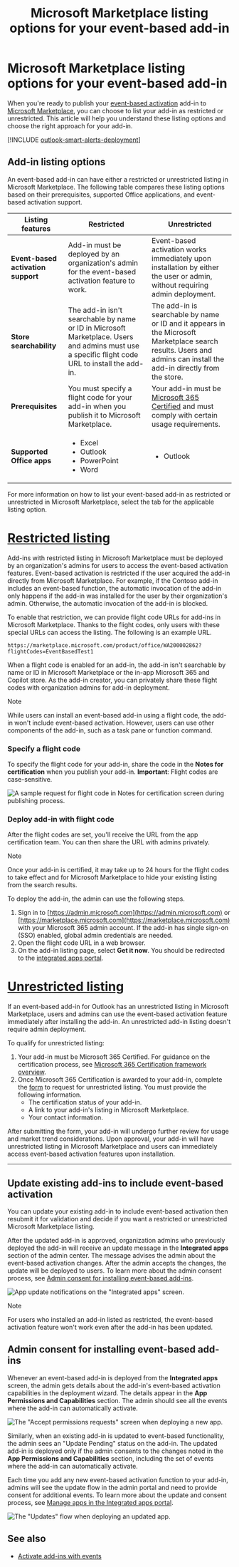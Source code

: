 ﻿---
title: Microsoft Marketplace listing options for your event-based add-in
description: Learn about the Microsoft Marketplace listing options available for your Office Add-ins that implement event-based activation.
ms.date: 10/28/2025
ms.localizationpriority: medium
---

# Microsoft Marketplace listing options for your event-based add-in

When you're ready to publish your [event-based activation](../develop/event-based-activation.md) add-in to [Microsoft Marketplace](https://marketplace.microsoft.com), you can choose to list your add-in as restricted or unrestricted. This article will help you understand these listing options and choose the right approach for your add-in.

[!INCLUDE [outlook-smart-alerts-deployment](../includes/outlook-smart-alerts-deployment.md)]

## Add-in listing options

An event-based add-in can have either a restricted or unrestricted listing in Microsoft Marketplace. The following table compares these listing options based on their prerequisites, supported Office applications, and event-based activation support.

| Listing features | Restricted | Unrestricted |
| --- | --- | --- |
| **Event-based activation support** | Add-in must be deployed by an organization's admin for the event-based activation feature to work. | Event-based activation works immediately upon installation by either the user or admin, without requiring admin deployment. |
| **Store searchability** | The add-in isn't searchable by name or ID in Microsoft Marketplace. Users and admins must use a specific flight code URL to install the add-in. | The add-in is searchable by name or ID and it appears in the Microsoft Marketplace search results. Users and admins can install the add-in directly from the store. |
| **Prerequisites** | You must specify a flight code for your add-in when you publish it to Microsoft Marketplace. | Your add-in must be [Microsoft 365 Certified](/microsoft-365-app-certification/docs/certification) and must comply with certain usage requirements. |
| **Supported Office apps** | <ul><li>Excel</li><li>Outlook</li><li>PowerPoint</li><li>Word</li></ul> | <ul><li>Outlook</li></ul> |

For more information on how to list your event-based add-in as restricted or unrestricted in Microsoft Marketplace, select the tab for the applicable listing option.

# [Restricted listing](#tab/restricted)

Add-ins with restricted listing in Microsoft Marketplace must be deployed by an organization's admins for users to access the event-based activation features. Event-based activation is restricted if the user acquired the add-in directly from Microsoft Marketplace. For example, if the Contoso add-in includes an event-based function, the automatic invocation of the add-in only happens if the add-in was installed for the user by their organization's admin. Otherwise, the automatic invocation of the add-in is blocked.

To enable that restriction, we can provide flight code URLs for add-ins in Microsoft Marketplace. Thanks to the flight codes, only users with these special URLs can access the listing. The following is an example URL.

`https://marketplace.microsoft.com/product/office/WA200002862?flightCodes=EventBasedTest1`

When a flight code is enabled for an add-in, the add-in isn't searchable by name or ID in Microsoft Marketplace or the in-app Microsoft 365 and Copilot store. As the add-in creator, you can privately share these flight codes with organization admins for add-in deployment.

> [!NOTE]
> While users can install an event-based add-in using a flight code, the add-in won't include event-based activation. However, users can use other components of the add-in, such as a task pane or function command.

### Specify a flight code

To specify the flight code for your add-in, share the code in the **Notes for certification** when you publish your add-in. **Important**: Flight codes are case-sensitive.

![A sample request for flight code in Notes for certification screen during publishing process.](../images/outlook-publish-notes-for-certification.png)

### Deploy add-in with flight code

After the flight codes are set, you'll receive the URL from the app certification team. You can then share the URL with admins privately.

> [!NOTE]
> Once your add-in is certified, it may take up to 24 hours for the flight codes to take effect and for Microsoft Marketplace to hide your existing listing from the search results.

To deploy the add-in, the admin can use the following steps.

1. Sign in to [https://admin.microsoft.com](https://admin.microsoft.com) or [https://marketplace.microsoft.com](https://marketplace.microsoft.com) with your Microsoft 365 admin account. If the add-in has single sign-on (SSO) enabled, global admin credentials are needed.
1. Open the flight code URL in a web browser.
1. On the add-in listing page, select **Get it now**. You should be redirected to the [integrated apps portal](/microsoft-365/admin/manage/test-and-deploy-microsoft-365-apps).

# [Unrestricted listing](#tab/unrestricted)

If an event-based add-in for Outlook has an unrestricted listing in Microsoft Marketplace, users and admins can use the event-based activation feature immediately after installing the add-in. An unrestricted add-in listing doesn't require admin deployment.

To qualify for unrestricted listing:

1. Your add-in must be Microsoft 365 Certified. For guidance on the certification process, see [Microsoft 365 Certification framework overview](/microsoft-365-app-certification/docs/certification).
1. Once Microsoft 365 Certification is awarded to your add-in, complete the [form](https://aka.ms/AutoLaunchForEndUser) to request for unrestricted listing. You must provide the following information.
    - The certification status of your add-in.
    - A link to your add-in's listing in Microsoft Marketplace.
    - Your contact information.

After submitting the form, your add-in will undergo further review for usage and market trend considerations. Upon approval, your add-in will have unrestricted listing in Microsoft Marketplace and users can immediately access event-based activation features upon installation.

---

## Update existing add-ins to include event-based activation

You can update your existing add-in to include event-based activation then resubmit it for validation and decide if you want a restricted or unrestricted Microsoft Marketplace listing.

After the updated add-in is approved, organization admins who previously deployed the add-in will receive an update message in the **Integrated apps** section of the admin center. The message advises the admin about the event-based activation changes. After the admin accepts the changes, the update will be deployed to users. To learn more about the admin consent process, see [Admin consent for installing event-based add-ins](#admin-consent-for-installing-event-based-add-ins).

![App update notifications on the "Integrated apps" screen.](../images/outlook-deploy-update-notification.png)

> [!NOTE]
> For users who installed an add-in listed as restricted, the event-based activation feature won't work even after the add-in has been updated.

## Admin consent for installing event-based add-ins

Whenever an event-based add-in is deployed from the **Integrated apps** screen, the admin gets details about the add-in's event-based activation capabilities in the deployment wizard. The details appear in the **App Permissions and Capabilities** section. The admin should see all the events where the add-in can automatically activate.

![The "Accept permissions requests" screen when deploying a new app.](../images/outlook-deploy-accept-permissions-requests.png)

Similarly, when an existing add-in is updated to event-based functionality, the admin sees an "Update Pending" status on the add-in. The updated add-in is deployed only if the admin consents to the changes noted in the **App Permissions and Capabilities** section, including the set of events where the add-in can automatically activate.

Each time you add any new event-based activation function to your add-in, admins will see the update flow in the admin portal and need to provide consent for additional events. To learn more about the update and consent process, see [Manage apps in the Integrated apps portal](/microsoft-365/admin/manage/test-and-deploy-microsoft-365-apps#manage-apps-in-the-integrated-apps-portal).

![The "Updates" flow when deploying an updated app.](../images/outlook-deploy-update-flow.png)

## See also

- [Activate add-ins with events](../develop/event-based-activation.md)
